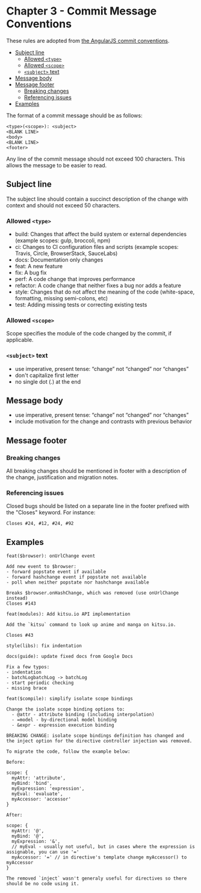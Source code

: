 # Chapter 3 - Commit Message Conventions

These rules are adopted from [the AngularJS commit conventions](https://github.com/angular/angular.js/blob/master/DEVELOPERS.md#commits).

* [Subject line](#subject-line)
    * [Allowed `<type>`](#allowed-type)
    * [Allowed `<scope>`](#allowed-scope)
    * [`<subject>` text](#subject-text)
* [Message body](#message-body)
* [Message footer](#message-footer)
    * [Breaking changes](#breaking-changes)
    * [Referencing issues](#referencing-issues)
* [Examples](#examples)


The format of a commit message should be as follows:

```
<type>(<scope>): <subject>
<BLANK LINE>
<body>
<BLANK LINE>
<footer>
```

Any line of the commit message should not exceed 100 characters. This allows the message to be easier to read.

## Subject line        
The subject line should contain a succinct description of the change with context and should not exceed 50 characters.

### Allowed `<type>`
- build: Changes that affect the build system or external dependencies (example scopes: gulp, broccoli, npm)
- ci: Changes to CI configuration files and scripts (example scopes: Travis, Circle, BrowserStack, SauceLabs)
- docs: Documentation only changes
- feat: A new feature
- fix: A bug fix
- perf: A code change that improves performance
- refactor: A code change that neither fixes a bug nor adds a feature
- style: Changes that do not affect the meaning of the code (white-space, formatting, missing semi-colons, etc)
- test: Adding missing tests or correcting existing tests

### Allowed `<scope>`
Scope specifies the module of the code changed by the commit, if applicable.

### `<subject>` text
* use imperative, present tense: “change” not “changed” nor “changes”
* don't capitalize first letter
* no single dot (.) at the end

## Message body
* use imperative, present tense: “change” not “changed” nor “changes”
* include motivation for the change and contrasts with previous behavior

## Message footer

### Breaking changes

All breaking changes should be mentioned in footer with a description of the change, justification and migration notes.

### Referencing issues

Closed bugs should be listed on a separate line in the footer prefixed with the "Closes" keyword. For instance:

```
Closes #24, #12, #24, #92
```

## Examples

```
feat($browser): onUrlChange event

Add new event to $browser:
- forward popstate event if available
- forward hashchange event if popstate not available
- poll when neither popstate nor hashchange available

Breaks $browser.onHashChange, which was removed (use onUrlChange instead)
Closes #143
```

```
feat(modules): Add kitsu.io API implementation

Add the `kitsu` command to look up anime and manga on kitsu.io.

Closes #43
```

```
style(libs): fix indentation
```

```
docs(guide): update fixed docs from Google Docs

Fix a few typos:
- indentation
- batchLogbatchLog -> batchLog
- start periodic checking
- missing brace
```

```
feat($compile): simplify isolate scope bindings

Change the isolate scope binding options to:
  - @attr - attribute binding (including interpolation)
  - =model - by-directional model binding
  - &expr - expression execution binding

BREAKING CHANGE: isolate scope bindings definition has changed and
the inject option for the directive controller injection was removed.

To migrate the code, follow the example below:

Before:

scope: {
  myAttr: 'attribute',
  myBind: 'bind',
  myExpression: 'expression',
  myEval: 'evaluate',
  myAccessor: 'accessor'
}

After:

scope: {
  myAttr: '@',
  myBind: '@',
  myExpression: '&',
  // myEval - usually not useful, but in cases where the expression is assignable, you can use '='
  myAccessor: '=' // in directive's template change myAccessor() to myAccessor
}

The removed `inject` wasn't generaly useful for directives so there should be no code using it.
```
